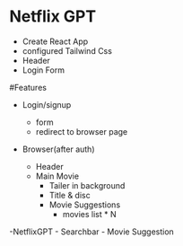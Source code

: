 # Netflix GPT

- Create React App
- configured Tailwind Css
- Header
- Login Form

#Features

- Login/signup

  - form
  - redirect to browser page

- Browser(after auth)
  - Header
  - Main Movie
    - Tailer in background
    - Title & disc
    - Movie Suggestions
      - movies list \* N

-NetflixGPT - Searchbar - Movie Suggestion
